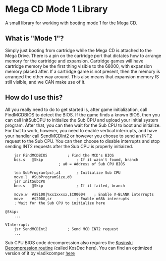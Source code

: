 # Mega CD Mode 1 Library
A small library for working with booting mode 1 for the Mega CD.

## What is "Mode 1"?
Simply just booting from cartridge while the Mega CD is attached to the Mega Drive. There is a pin on the cartridge port that dictates how to arrange memory for the cartridge and expansion. Cartridge games will have cartridge memory be the first thing visible to the 68000, with expansion memory placed after. If a cartridge game is not present, then the memory is arranged the other way around. This also means that expansion memory IS still visible, and we CAN make use of it.

## How do I use this?
All you really need to do to get started is, after game initialization, call FindMCDBIOS to detect the BIOS. If the game finds a known BIOS, then you can call InitSubCPU to initialize the Sub CPU and upload your initial system program. After that, you can then wait for the Sub CPU to boot and initialize. For that to work, however, you need to enable vertical interrupts, and have your handler call SendMCDInt2 or however you choose to send an INT2 request to the Sub CPU. You can then choose to disable interrupts and stop sending INT2 requests after the Sub CPU is properly initiaized.

		jsr	FindMCDBIOS			; Find the MCD's BIOS
		bcs.s	@Skip				; If it wasn't found, branch
							; a0 = Address of Sub CPU BIOS

		lea	SubProgram(pc),a1		; Initialize Sub CPU
		move.l	#SubProgramSize,d0
		jsr	InitSubCPU
		bne.s	@Skip				; If it failed, branch

		move.w	#$8100|%xx1xxxxx,$C00004	; Enable V-BLANK interrupts
		move	#$2000,sr			; Enable m68k interrupts
		; Wait for the Sub CPU to initialize here

	@Skip:
		...

	VInterrupt:
		jsr	SendMCDInt2			; Send MCD INT2 request
		...
		
Sub CPU BIOS code decompression also requires the [Kosinski Decompression routine](https://segaretro.org/Kosinski_compression#Decompression_code) (called KosDec here).
You can find an optimized version of it by vladikcomper [here](https://forums.sonicretro.org/index.php?threads/optimized-kosdec-and-nemdec-considerably-faster-decompression.32235/)
